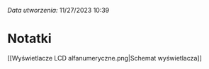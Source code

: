_Data utworzenia:_ 11/27/2023 10:39

# Notatki
[[Wyświetlacze LCD alfanumeryczne.png|Schemat wyświetlacza]]
